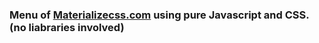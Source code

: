 ### Menu of [Materializecss.com](http://materializecss.com/getting-started.html) using pure Javascript and CSS. (no liabraries involved)
